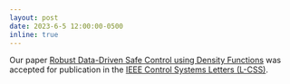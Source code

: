 ```yaml
---
layout: post
date: 2023-6-5 12:00:00-0500
inline: true
---
```


Our paper <a href="https://arxiv.org/abs/2303.09004">
Robust Data-Driven Safe Control using Density Functions</a> was accepted for publication in the <a href="http://ieee-cssletters.dei.unipd.it/index.php">IEEE Control Systems Letters (L-CSS)</a>.